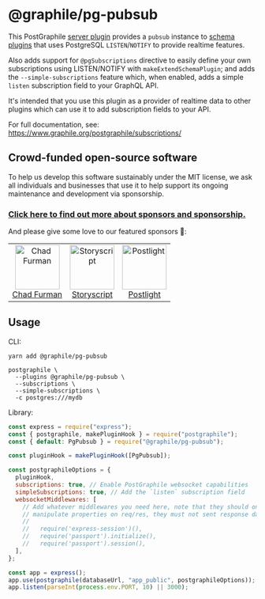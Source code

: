 # @graphile/pg-pubsub

This PostGraphile [server
plugin](https://www.graphile.org/postgraphile/plugins/) provides a `pubsub`
instance to [schema
plugins](https://www.graphile.org/postgraphile/extending/) that uses
PostgreSQL `LISTEN`/`NOTIFY` to provide realtime features.

Also adds support for `@pgSubscriptions` directive to easily define your own
subscriptions using LISTEN/NOTIFY with `makeExtendSchemaPlugin`; and adds the
`--simple-subscriptions` feature which, when enabled, adds a simple `listen`
subscription field to your GraphQL API.

It's intended that you use this plugin as a provider of realtime data to
other plugins which can use it to add subscription fields to your API.

For full documentation, see: https://www.graphile.org/postgraphile/subscriptions/

<!-- SPONSORS_BEGIN -->

## Crowd-funded open-source software

To help us develop this software sustainably under the MIT license, we ask
all individuals and businesses that use it to help support its ongoing
maintenance and development via sponsorship.

### [Click here to find out more about sponsors and sponsorship.](https://www.graphile.org/sponsor/)

And please give some love to our featured sponsors 🤩:

<table><tr>
<td align="center"><a href="http://chads.website/"><img src="https://www.graphile.org/images/sponsors/chadf.png" width="90" height="90" alt="Chad Furman" /><br />Chad Furman</a></td>
<td align="center"><a href="https://storyscript.io/?utm_source=postgraphile"><img src="https://www.graphile.org/images/sponsors/storyscript.png" width="90" height="90" alt="Storyscript" /><br />Storyscript</a></td>
<td align="center"><a href="https://postlight.com/?utm_source=graphile"><img src="https://www.graphile.org/images/sponsors/postlight.png" width="90" height="90" alt="Postlight" /><br />Postlight</a></td>
</tr></table>

<!-- SPONSORS_END -->

## Usage

CLI:

```
yarn add @graphile/pg-pubsub

postgraphile \
  --plugins @graphile/pg-pubsub \
  --subscriptions \
  --simple-subscriptions \
  -c postgres:///mydb
```

Library:

```js
const express = require("express");
const { postgraphile, makePluginHook } = require("postgraphile");
const { default: PgPubsub } = require("@graphile/pg-pubsub");

const pluginHook = makePluginHook([PgPubsub]);

const postgraphileOptions = {
  pluginHook,
  subscriptions: true, // Enable PostGraphile websocket capabilities
  simpleSubscriptions: true, // Add the `listen` subscription field
  websocketMiddlewares: [
    // Add whatever middlewares you need here, note that they should only
    // manipulate properties on req/res, they must not sent response data. e.g.:
    //
    //   require('express-session')(),
    //   require('passport').initialize(),
    //   require('passport').session(),
  ],
};

const app = express();
app.use(postgraphile(databaseUrl, "app_public", postgraphileOptions));
app.listen(parseInt(process.env.PORT, 10) || 3000);
```
